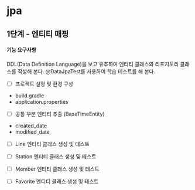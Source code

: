 # jpa


## 1단계 - 엔티티 매핑
#### 기능 요구사항
DDL(Data Definition Language)을 보고 유추하여 엔티티 클래스와 리포지토리 클래스를 작성해 본다.
@DataJpaTest를 사용하여 학습 테스트를 해 본다.

- [ ] 프로젝트 설정 및 환경 구성
* build.gradle
* application.properties

- [ ] 공통 부분 엔티티 추출 (BaseTimeEntity)
* created_date
* modified_date

- [ ] Line 엔티티 클래스 생성 및 테스트

- [ ] Station 엔티티 클래스 생성 및 테스트

- [ ] Member 엔티티 클래스 생성 및 테스트

- [ ] Favorite 엔티티 클래스 생성 및 테스트